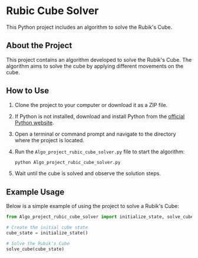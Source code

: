 # Rubic Cube Solver

This Python project includes an algorithm to solve the Rubik's Cube.

## About the Project

This project contains an algorithm developed to solve the Rubik's Cube. The algorithm aims to solve the cube by applying different movements on the cube.

## How to Use

1. Clone the project to your computer or download it as a ZIP file.
2. If Python is not installed, download and install Python from the [official Python website](https://www.python.org/downloads/).
3. Open a terminal or command prompt and navigate to the directory where the project is located.
4. Run the `Algo_project_rubic_cube_solver.py` file to start the algorithm:

    ```bash
    python Algo_project_rubic_cube_solver.py
    ```

5. Wait until the cube is solved and observe the solution steps.

## Example Usage

Below is a simple example of using the project to solve a Rubik's Cube:

```python
from Algo_project_rubic_cube_solver import initialize_state, solve_cube

# Create the initial cube state
cube_state = initialize_state()

# Solve the Rubik's Cube
solve_cube(cube_state)
